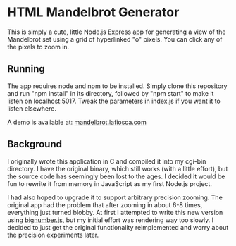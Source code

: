 HTML Mandelbrot Generator
=========================

This is simply a cute, little Node.js Express app for generating a view of the Mandelbrot set using a grid of hyperlinked "o" pixels. You can click any of the pixels to zoom in.

Running
-------

The app requires node and npm to be installed. Simply clone this repository and run "npm install" in its directory, followed by "npm start" to make it listen on localhost:5017. Tweak the parameters in index.js if you want it to listen elsewhere.

A demo is available at: [mandelbrot.lafiosca.com](http://mandelbrot.lafiosca.com/)

Background
----------

I originally wrote this application in C and compiled it into my cgi-bin directory. I have the original binary, which still works (with a little effort), but the source code has seemingly been lost to the ages. I decided it would be fun to rewrite it from memory in JavaScript as my first Node.js project.

I had also hoped to upgrade it to support arbitrary precision zooming. The original app had the problem that after zooming in about 6-8 times, everything just turned blobby. At first I attempted to write this new version using [bignumber.js](http://mikemcl.github.io/bignumber.js/), but my initial effort was rendering way too slowly. I decided to just get the original functionality reimplemented and worry about the precision experiments later.

